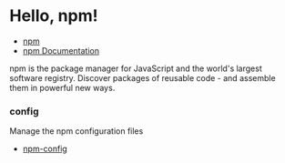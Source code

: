 # Hello, npm!

* [npm](https://www.npmjs.com/)
* [npm Documentation](https://docs.npmjs.com/)

npm is the package manager for JavaScript and the world's largest software registry. Discover packages of reusable code - and assemble them in powerful new ways.

### config

Manage the npm configuration files

* [npm-config](https://docs.npmjs.com/cli/config.html)
